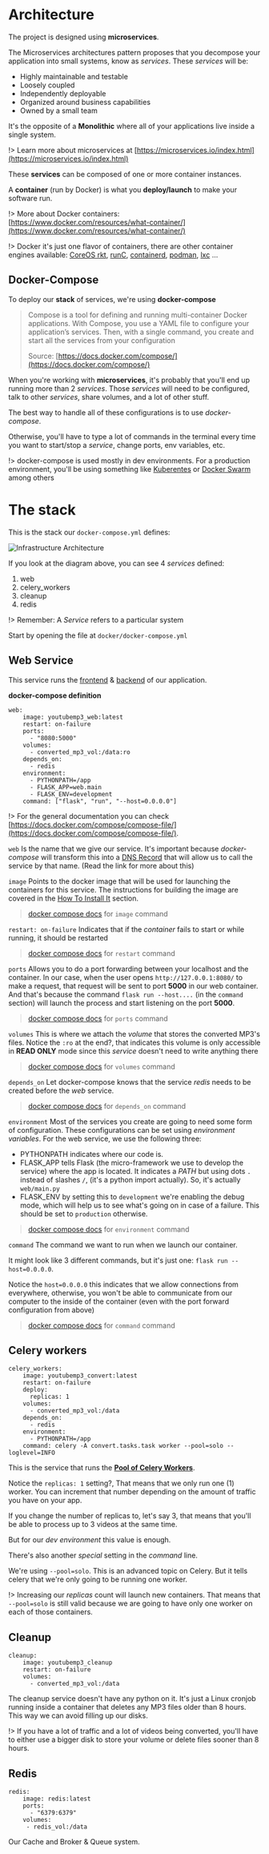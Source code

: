 # Architecture

The project is designed using **microservices**. 

The Microservices architectures pattern proposes that you decompose your application into small systems, know as *services*. These *services* will be:

- Highly maintainable and testable
- Loosely coupled
- Independently deployable
- Organized around business capabilities
- Owned by a small team

It's the opposite of a **Monolithic** where all of your applications live inside a single system.

!> Learn more about microservices at [https://microservices.io/index.html](https://microservices.io/index.html)

These **services** can be composed of one or more container instances.

A **container** (run by Docker) is what you **deploy/launch** to make your software run.

!> More about Docker containers: [https://www.docker.com/resources/what-container/](https://www.docker.com/resources/what-container/)

!> Docker it's just one flavor of containers, there are other container engines available: [CoreOS rkt](https://github.com/rkt/rkt), [runC](https://github.com/opencontainers/runc), [containerd](https://containerd.io/docs/), [podman](https://podman.io/), [lxc](https://github.com/lxc/lxc) ...


## Docker-Compose

To deploy our **stack** of services, we're using **docker-compose**

> Compose is a tool for defining and running multi-container Docker applications. With Compose, you use a YAML file to configure your application’s services. Then, with a single command, you create and start all the services from your configuration  
> 
> Source: [https://docs.docker.com/compose/](https://docs.docker.com/compose/)

When you're working with **microservices**, it's probably that you'll end up running more than 2 *services*. Those *services* will need to be configured, talk to other *services*, share volumes, and a lot of other stuff.

The best way to handle all of these configurations is to use *docker-compose*. 

Otherwise, you'll have to type a lot of commands in the terminal every time you want to start/stop a *service*, change ports, env variables, etc.

!> docker-compose is used mostly in dev environments. For a production environment, you'll be using something like [Kuberentes](https://kubernetes.io/docs/home/) or [Docker Swarm](https://docs.docker.com/engine/swarm/) among others

# The stack

This is the stack our `docker-compose.yml` defines:

![Infrastructure Architecture](../images/infra-architecture.png)

If you look at the diagram above, you can see 4 *services* defined:

1. web
2. celery_workers
3. cleanup
4. redis

!> Remember: A *Service* refers to a particular system

Start by opening the file at `docker/docker-compose.yml`

## Web Service

This service runs the [frontend](/app/frontend) & [backend](/app/backend) of our application.

**docker-compose definition**

```
web:
    image: youtubemp3_web:latest
    restart: on-failure
    ports:
      - "8080:5000"
    volumes:
      - converted_mp3_vol:/data:ro 
    depends_on:
      - redis
    environment:
      - PYTHONPATH=/app
      - FLASK_APP=web.main
      - FLASK_ENV=development
    command: ["flask", "run", "--host=0.0.0.0"]
```

!> For the general documentation you can check [https://docs.docker.com/compose/compose-file/](https://docs.docker.com/compose/compose-file/).

`web` Is the name that we give our service. It's important because *docker-compose* will transform this into a [DNS Record](https://gdi3d.github.io/how-to-connect-docker-containers-2021-07-26/) that will allow us to call the service by that name. (Read the link for more about this)

`image` Points to the docker image that will be used for launching the containers for this service. The instructions for building the image are covered in the [How To Install It](/README?id=how-to-install-it) section. 

> [docker compose docs](https://docs.docker.com/compose/compose-file/#image) for `image` command

`restart: on-failure` Indicates that if the *container* fails to start or while running, it should be restarted 

> [docker compose docs](https://docs.docker.com/compose/compose-file/#restart) for `restart` command

`ports` Allows you to do a port forwarding between your localhost and the container. In our case, when the user opens `http://127.0.0.1:8080/` to make a request, that request will be sent to port **5000** in our web container. And that's because the command `flask run --host....` (in the `command` section) will launch the process and start listening on the port **5000**.

> [docker compose docs](https://docs.docker.com/compose/compose-file/#ports) for `ports` command

`volumes` This is where we attach the *volume* that stores the converted MP3's files. Notice the `:ro` at the end?, that indicates this volume is only accessible in **READ ONLY** mode since this *service* doesn't need to write anything there

> [docker compose docs](https://docs.docker.com/compose/compose-file/#volumes) for `volumes` command

`depends_on` Let docker-compose knows that the service *redis* needs to be created before the *web* service.

> [docker compose docs](https://docs.docker.com/compose/compose-file/#depends_on) for `depends_on` command

`environment` Most of the services you create are going to need some form of configuration. These configurations can be set using *environment variables*. For the web service, we use the following three:

- PYTHONPATH indicates where our code is.
- FLASK_APP tells Flask (the micro-framework we use to develop the service) where the app is located. It indicates a *PATH* but using dots `.` instead of slashes `/`, (it's a python import actually). So, it's actually `web/main.py`
- FLASK_ENV by setting this to `development` we're enabling the debug mode, which will help us to see what's going on in case of a failure. This should be set to `production` otherwise.

> [docker compose docs](https://docs.docker.com/compose/compose-file/#environment) for `environment` command

`command` The command we want to run when we launch our container. 

It might look like 3 different commands, but it's just one: `flask run --host=0.0.0.0`.

Notice the `host=0.0.0.0` this indicates that we allow connections from everywhere, otherwise, you won't be able to communicate from our computer to the inside of the container (even with the port forward configuration from above)

> [docker compose docs](https://docs.docker.com/compose/compose-file/#command) for `command` command


## Celery workers

```
celery_workers:
    image: youtubemp3_convert:latest
    restart: on-failure
    deploy:
      replicas: 1
    volumes:
      - converted_mp3_vol:/data
    depends_on:
      - redis
    environment:
      - PYTHONPATH=/app
    command: celery -A convert.tasks.task worker --pool=solo --loglevel=INFO
```

This is the service that runs the **[Pool of Celery Workers](/app/converting-youtube-video-to-mp3-celery?id=flow-diagram)**.

Notice the `replicas: 1` setting?, That means that we only run one (1) worker. You can increment that number depending on the amount of traffic you have on your app.

If you change the number of replicas to, let's say 3, that means that you'll be able to process up to 3 videos at the same time.

But for our *dev environment* this value is enough.

There's also another *special* setting in the *command* line. 

We're using `--pool=solo`. This is an advanced topic on Celery. But it tells celery that we're only going to be running one worker.

!> Increasing our *replicas* count will launch new containers. That means that `--pool=solo` is still valid because we are going to have only one worker on each of those containers.

## Cleanup

```
cleanup:
    image: youtubemp3_cleanup
    restart: on-failure
    volumes:
      - converted_mp3_vol:/data
```

The cleanup service doesn't have any python on it. It's just a Linux cronjob running inside a container that deletes any MP3 files older than 8 hours. This way we can avoid filling up our disks.

!> If you have a lot of traffic and a lot of videos being converted, you'll have to either use a bigger disk to store your volume or delete files sooner than 8 hours.

## Redis

```
redis:
    image: redis:latest
    ports:
      - "6379:6379"
    volumes:
     - redis_vol:/data

```

Our Cache and Broker & Queue system.


